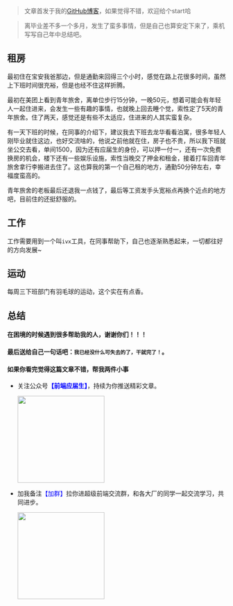 > 文章首发于我的[GitHub博客](https://github.com/cxuhwiuefhuefu/FEArticles)，如果觉得不错，欢迎给个start哈

> 离毕业差不多一个多月，发生了蛮多事情，但是自己也算安定下来了，乘机写写自己年中总结吧。




## 租房
最初住在宝安我爸那边，但是通勤来回得三个小时，感觉在路上花很多时间，虽然上下班时间很充裕，但是也经不住这样折腾。

最初在美团上看到青年旅舍，离单位步行15分钟，一晚50元，想着可能会有年轻人一起住进来，会发生一些有趣的事情，也就晚上回去睡个觉，索性定了5天的青年旅舍。住了两天，感觉还是有些不太适应，住进来的人其实蛮复杂。

有一天下班的时候，在同事的介绍下，建议我去下班去龙华看看泊寓，很多年轻人刚毕业就住这边，也好交流啥的，他说之前他就在住，房子也不贵，所以我下班就坐公交去看，单间1500，因为还有应届生的身份，可以押一付一，还有一次免费换房的机会，楼下还有一些娱乐设施，索性当晚交了押金和租金，接着打车回青年旅舍拿行李搬进去住了。这也算我的第一个自己租的地方，通勤50分钟左右，幸福度蛮高的。

青年旅舍的老板最后还退我一点钱了，最后等工资发手头宽裕点再换个近点的地方吧，目前住的还挺舒服的。




## 工作
工作需要用到一个叫`ivx`工具，在同事帮助下，自己也逐渐熟悉起来，一切都往好的方向发展~




## 运动
每周三下班部门有羽毛球的运动，这个实在有点香。




## 总结
#### 在困境的时候遇到很多帮助我的人，谢谢你们！！！
#### 最后送给自己一句话吧：`我已经没什么可失去的了，干就完了！`。




#### 如果你看完觉得这篇文章不错，帮我两件小事
- 关注公众号<text style="color: blue; font-weight: bold;">【前端应届生】</text>，持续为你推送精彩文章。
  
  <img style="width: 200px" src="https://imgkr.cn-bj.ufileos.com/51a2dad3-ae5b-4f66-9717-f0a36e4c68a7.png">
- 加我备注<text style="color: blue" style="color: blue;">【加群】</text>拉你进超级前端交流群，和各大厂的同学一起交流学习，共同进步。
  
  <img style="width: 200px" src="https://imgkr.cn-bj.ufileos.com/36e0b949-54df-4698-9ca2-d7e39ed0e2c0.jpg">

